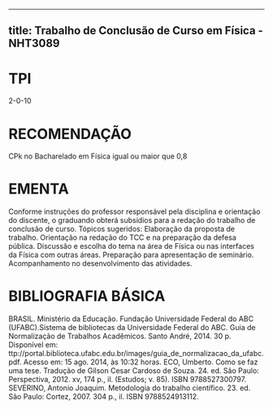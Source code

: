 
---
title: Trabalho de Conclusão de Curso em Física - NHT3089 
---

# TPI

2-0-10

# RECOMENDAÇÃO

CPk no Bacharelado em Física igual ou maior que 0,8

# EMENTA

Conforme instruções do professor responsável pela disciplina e orientação do discente, o graduando obterá subsídios para a redação do trabalho de conclusão de curso. Tópicos sugeridos: Elaboração da proposta de trabalho. Orientação na redação do TCC e na preparação da defesa pública. Discussão e escolha do tema na área de Física ou nas interfaces da Física com outras áreas. Preparação para apresentação de seminário. Acompanhamento no desenvolvimento das atividades.

# BIBLIOGRAFIA BÁSICA

BRASIL. Ministério da Educação. Fundação Universidade Federal do ABC (UFABC).Sistema de bibliotecas da Universidade Federal do ABC. Guia de Normalização de Trabalhos Acadêmicos. Santo André, 2014. 30 p. Disponível em: ttp://portal.biblioteca.ufabc.edu.br/images/guia_de_normalizacao_da_ufabc.pdf. Acesso em: 15 ago. 2014, às 10:32 horas.
ECO, Umberto. Como se faz uma tese. Tradução de Gilson Cesar Cardoso de Souza. 24. ed. São Paulo: Perspectiva, 2012. xv, 174 p., il. (Estudos; v. 85). ISBN 9788527300797.
SEVERINO, Antonio Joaquim. Metodologia do trabalho científico. 23. ed. São Paulo: Cortez, 2007. 304 p., il. ISBN 9788524913112.
        